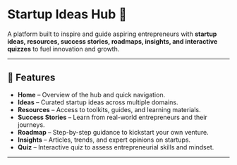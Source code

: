 # Startup Ideas Hub 🚀

A platform built to inspire and guide aspiring entrepreneurs with **startup ideas, resources, success stories, roadmaps, insights, and interactive quizzes** to fuel innovation and growth.  

--- 
 
## 🚀 Features  

- **Home** – Overview of the hub and quick navigation.  
- **Ideas** – Curated startup ideas across multiple domains.  
- **Resources** – Access to toolkits, guides, and learning materials.  
- **Success Stories** – Learn from real-world entrepreneurs and their journeys.  
- **Roadmap** – Step-by-step guidance to kickstart your own venture.  
- **Insights** – Articles, trends, and expert opinions on startups.   
- **Quiz** – Interactive quiz to assess entrepreneurial skills and mindset.  

---


